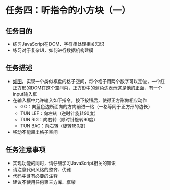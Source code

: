 # 任务四：听指令的小方块（一）

## 任务目的

- 练习JavaScript在DOM、字符串处理相关知识
- 练习对于复杂UI，如何进行数据机构建模

## 任务描述

- [如图](http://7xrp04.com1.z0.glb.clouddn.com/task_2_33_1.jpg)，实现一个类似棋盘的格子空间，每个格子用两个数字可以定位，一个红正方形的DOM在这个空间内，正方形中的蓝色边表示这是他的正面，有一个input输入框
- 在输入框中允许输入如下指令，按下按钮后，使得正方形做相应动作
	- GO：向蓝色边所面向的方向前进一格（一格等同于正方形的边长）
	- TUN LEF：向左转（逆时针旋转90度）
	- TUN RIG：向右转（顺时针旋转90度）
	- TUN BAC：向右转（旋转180度）
- 移动不能超出格子空间

## 任务注意事项

- 实现功能的同时，请仔细学习JavaScript相关的知识
- 请注意代码风格的整齐、优雅
- 代码中含有必要的注释
- 建议不使用任何第三方库、框架
